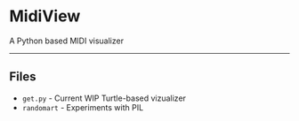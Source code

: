 # MidiView

A Python based MIDI visualizer

---

## Files

* `get.py` - Current WIP Turtle-based vizualizer
* `randomart` - Experiments with PIL

